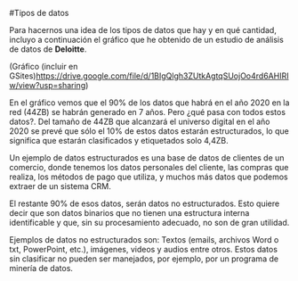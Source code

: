 #Tipos de datos

Para hacernos una idea de los tipos de datos que hay y en qué cantidad, incluyo a continuación el gráfico que he obtenido de un estudio de análisis de datos de **Deloitte**.
 
(Gráfico (incluir en GSites)https://drive.google.com/file/d/1BIgQlgh3ZUtkAgtqSUojOo4rd6AHIRIw/view?usp=sharing)

En el gráfico vemos que el 90% de los datos que habrá en el año 2020 en la red (44ZB) se habrán generado en 7 años. Pero ¿qué pasa con todos estos datos?. Del tamaño de 44ZB que alcanzará el universo digital en el año 2020 se prevé que sólo el 10% de estos datos estarán estructurados, lo que significa que estarán clasificados y etiquetados solo 4,4ZB.

Un ejemplo de datos estructurados es una base de datos de clientes de un comercio, donde tenemos los datos personales del cliente, las compras que realiza, los métodos de pago que utiliza, y muchos más datos que podemos extraer de un sistema CRM.

El restante 90% de esos datos, serán datos no estructurados. Esto quiere decir que son datos binarios que no tienen una estructura interna identificable y que, sin su procesamiento adecuado, no son de gran utilidad.

Ejemplos de datos no estructurados son: Textos (emails, archivos Word o txt, PowerPoint, etc.), imágenes, videos y audios entre otros. Estos datos sin clasificar no pueden ser manejados, por ejemplo, por un programa de minería de datos.